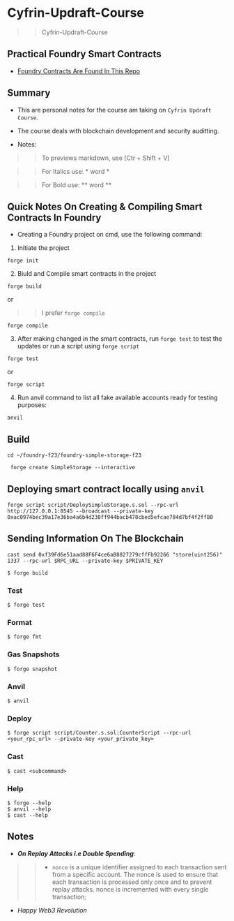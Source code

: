 # Cyfrin-Updraft-Course
>> Cyfrin-Updraft-Course

## Practical Foundry Smart Contracts
- [Foundry Contracts Are Found In This Repo](https://github.com/Steiner-254/foundry-f23)

## Summary
- This are personal notes for the course am taking on `Cyfrin Updraft Course`.
- The course deals with blockchain development and security auditting.

- Notes:
>> To previews markdown, use [Ctr + Shift + V]

>> For Italics use: * word *

>> For Bold use: ** word **

## Quick Notes On Creating & Compiling Smart Contracts In Foundry
- Creating a Foundry project on cmd, use the following command:
1. Initiate the project
```
forge init
```

2. Biuld and Compile smart contracts in the project
```
forge build
```

or 

>> I prefer `forge compile`

```
forge compile
```

3. After making changed in the smart contracts, run `forge test` to test the updates or run a script using `forge script`
```
forge test
```

or

```
forge script
```

4. Run anvil command to list all fake available accounts ready for testing purposes:
```
anvil
```

## Build
```
cd ~/foundry-f23/foundry-simple-storage-f23
```

```
 forge create SimpleStorage --interactive
```

## Deploying smart contract locally using `anvil`
```
forge script script/DeploySimpleStorage.s.sol --rpc-url http://127.0.0.1:8545 --broadcast --private-key 0xac0974bec39a17e36ba4a6b4d238ff944bacb478cbed5efcae784d7bf4f2ff80
```

## Sending Information On The Blockchain
```
cast send 0xf39Fd6e51aad88F6F4ce6aB8827279cffFb92266 "store(uint256)" 1337 --rpc-url $RPC_URL --private-key $PRIVATE_KEY
```

```shell
$ forge build
```

### Test

```shell
$ forge test
```

### Format

```shell
$ forge fmt
```

### Gas Snapshots

```shell
$ forge snapshot
```

### Anvil

```shell
$ anvil
```

### Deploy

```shell
$ forge script script/Counter.s.sol:CounterScript --rpc-url <your_rpc_url> --private-key <your_private_key>
```

### Cast

```shell
$ cast <subcommand>
```

### Help

```shell
$ forge --help
$ anvil --help
$ cast --help
```

## Notes
- ***On Replay Attacks i.e Double Spending***:
>> - `nonce` is a unique identifier assigned to each transaction sent from a specific account. The nonce is used to ensure that each transaction is processed only once and to prevent replay attacks. nonce is incremented with every single transaction;

- *Happy Web3 Revolution*
